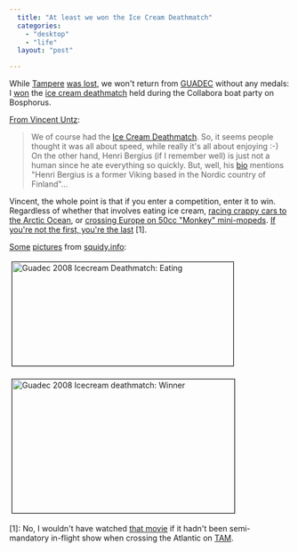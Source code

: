 ```yaml
---
  title: "At least we won the Ice Cream Deathmatch"
  categories: 
    - "desktop"
    - "life"
  layout: "post"

---
```

<p>
While <a href="http://bergie.iki.fi/blog/tampere_is_a_candidate_for_guadec_and_akademy_2009/">Tampere</a> <a href="http://dot.kde.org/1215794861/">was lost</a>, we won't return from <a href="http://guadec.expectnation.com/public/content/main">GUADEC</a> without any medals: I <a href="http://flickr.com/photos/keybuk/2664226776/">won</a> the <a href="http://live.gnome.org/GUADEC/2008/Events/IceCreamDeathmatch">ice cream deathmatch</a> held during the Collabora boat party on Bosphorus.
</p><p>
<a href="http://www.vuntz.net/journal/2008/07/11/481-guadec-notes-3">From Vincent Untz</a>:
</p><blockquote>
We of course had the <a href="http://live.gnome.org/GUADEC/2008/Events/IceCreamDeathmatch">Ice Cream Deathmatch</a>. So, it seems people thought it was all about speed, while really it's all about enjoying :-) On the other hand, Henri Bergius (if I remember well) is just not a human since he ate everything so quickly. But, well, his <a href="http://guadec.expectnation.com/guadec08/public/schedule/speaker/82">bio</a> mentions "Henri Bergius is a former Viking based in the Nordic country of Finland"...
</blockquote><p>
Vincent, the whole point is that if you enter a competition, enter it to win. Regardless of whether that involves eating ice cream, <a href="http://www.routamc.org/sprintti-2004/">racing crappy cars to the Arctic Ocean</a>, or <a href="http://www.deathmonkey.org/">crossing Europe on 50cc "Monkey" mini-mopeds</a>. <a href="http://www.imdb.com/title/tt0415306/quotes">If you're not the first, you're the last</a> [1].
</p><p>
<a href="http://flickr.com/photos/pierlux/2656191753/in/pool-813408@N21">Some</a> <a href="http://flickr.com/photos/pierlux/2657021120/in/pool-813408@N21">pictures</a> from <a href="http://flickr.com/people/pierlux/">squidy.info</a>:
</p><p>
<a href="https://d2vqpl3tx84ay5.cloudfront.net/Guadec_2008_IceCream_Eating.png"><img src="https://d2vqpl3tx84ay5.cloudfront.net/Guadec_2008_IceCream_Eating-tm.jpg" height="187" width="398" border="1" hspace="4" vspace="4" alt="Guadec 2008 Icecream Deathmatch: Eating" title="Guadec 2008 Icecream Deathmatch: Eating" /></a>
</p><p>
<a href="https://d2vqpl3tx84ay5.cloudfront.net/Guadec_2008_IceCream_Winner.png"><img src="https://d2vqpl3tx84ay5.cloudfront.net/Guadec_2008_IceCream_Winner-tm.jpg" height="241" width="400" border="1" hspace="4" vspace="4" alt="Guadec 2008 Icecream deathmatch: Winner" title="Guadec 2008 Icecream deathmatch: Winner" /></a>
</p><p>
[1]: No, I wouldn't have watched <a href="http://en.wikipedia.org/wiki/Talladega_Nights:_The_Ballad_of_Ricky_Bobby">that movie</a> if it hadn't been semi-mandatory in-flight show when crossing the Atlantic on <a href="http://en.wikipedia.org/wiki/TAM_Airlines#Flying_Abroad">TAM</a>.
</p>
